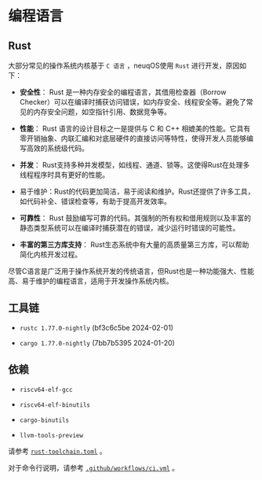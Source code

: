 # 编程语言

## Rust

大部分常见的操作系统内核基于 `C 语言` ，neuqOS使用 `Rust` 进行开发，原因如下：

- **安全性**： Rust 是一种内存安全的编程语言，其借用检查器（Borrow Checker）可以在编译时捕获访问错误，如内存安全、线程安全等。避免了常见的内存安全问题，如空指针引用、数据竞争等。

- **性能**： Rust 语言的设计目标之一是提供与 C 和 C++ 相媲美的性能。它具有零开销抽象、内联汇编和对底层硬件的直接访问等特性，使得开发人员能够编写高效的系统级代码。
- **并发**： Rust支持多种并发模型，如线程、通道、锁等。这使得Rust在处理多线程程序时具有更好的性能。
- 易于维护：Rust的代码更加简洁，易于阅读和维护。Rust还提供了许多工具，如代码补全、错误检查等，有助于提高开发效率。

- **可靠性**： Rust 鼓励编写可靠的代码。其强制的所有权和借用规则以及丰富的静态类型系统可以在编译时捕获潜在的错误，减少运行时错误的可能性。

- **丰富的第三方库支持**： Rust生态系统中有大量的高质量第三方库，可以帮助简化内核开发过程。

尽管C语言是广泛用于操作系统开发的传统语言，但Rust也是一种功能强大、性能高、易于维护的编程语言，适用于开发操作系统内核。

## 工具链

- `rustc 1.77.0-nightly` (bf3c6c5be 2024-02-01)

- `cargo 1.77.0-nightly` (7bb7b5395 2024-01-20)

## 依赖

- `riscv64-elf-gcc`

- `riscv64-elf-binutils`

- `cargo-binutils`

- `llvm-tools-preview`

请参考 [`rust-toolchain.toml`](../rust-toolchain.toml) 。

对于命令行说明，请参考 [`.github/workflows/ci.yml`](../.github/workflows/ci.yml) 。
